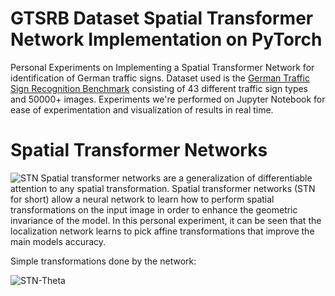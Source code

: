 # GTSRB Dataset Spatial Transformer Network Implementation on PyTorch

Personal Experiments on Implementing a Spatial Transformer Network for identification of German traffic signs. Dataset used is the [German Traffic Sign Recognition Benchmark](https://www.kaggle.com/datasets/meowmeowmeowmeowmeow/gtsrb-german-traffic-sign) consisting of 43 different traffic sign types and 50000+ images. Experiments we're performed on Jupyter Notebook for ease of experimentation and visualization of results in real time.

# Spatial Transformer Networks
![STN](https://production-media.paperswithcode.com/methods/Screen_Shot_2020-07-19_at_5.48.34_PM_vFLk7jR.png)
Spatial transformer networks are a generalization of differentiable attention to any spatial transformation. Spatial transformer networks (STN for short) allow a neural network to learn how to perform spatial transformations on the input image in order to enhance the geometric invariance of the model.
In this personal experiment, it can be seen that the localization network learns to pick affine transformations that improve the main models accuracy.

Simple transformations done by the network:

![STN-Theta](https://i.postimg.cc/xdWjNtx6/STN-network.png)
